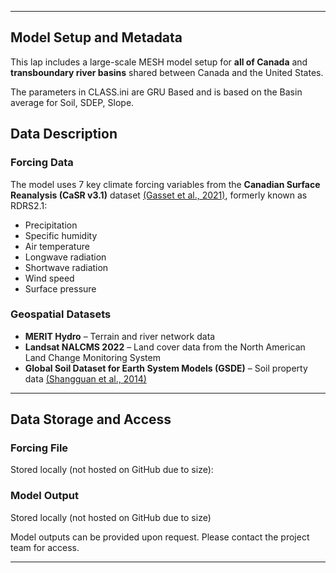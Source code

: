 

---

## Model Setup and Metadata

This lap includes a large-scale MESH model setup for **all of Canada** and **transboundary river basins** shared between Canada and the United States.

The parameters in CLASS.ini are GRU Based and is based on the Basin average for Soil, SDEP, Slope.

## Data Description

### Forcing Data

The model uses 7 key climate forcing variables from the **Canadian Surface Reanalysis (CaSR v3.1)** dataset [(Gasset et al., 2021)](https://doi.org/10.5194/essd-13-4269-2021), formerly known as RDRS2.1:

- Precipitation  
- Specific humidity  
- Air temperature  
- Longwave radiation  
- Shortwave radiation  
- Wind speed  
- Surface pressure  

### Geospatial Datasets

- **MERIT Hydro** – Terrain and river network data 
- **Landsat NALCMS 2022** – Land cover data from the North American Land Change Monitoring System
- **Global Soil Dataset for Earth System Models (GSDE)** – Soil property data [(Shangguan et al., 2014)](https://doi.org/10.5194/gmd-7-947-2014)

---

## Data Storage and Access

### Forcing File
Stored locally (not hosted on GitHub due to size): 

### Model Output
Stored locally (not hosted on GitHub due to size) 

Model outputs can be provided upon request. Please contact the project team for access.

---

